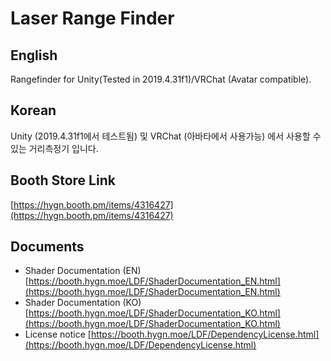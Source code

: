 # Laser Range Finder
## English
Rangefinder for Unity(Tested in 2019.4.31f1)/VRChat (Avatar compatible).
## Korean
Unity (2019.4.31f1에서 테스트됨) 및 VRChat (아바타에서 사용가능) 에서 사용할 수 있는 거리측정기 입니다. 
## Booth Store Link
[https://hygn.booth.pm/items/4316427](https://hygn.booth.pm/items/4316427)
## Documents
* Shader Documentation (EN) [https://booth.hygn.moe/LDF/ShaderDocumentation_EN.html](https://booth.hygn.moe/LDF/ShaderDocumentation_EN.html)
* Shader Documentation (KO) [https://booth.hygn.moe/LDF/ShaderDocumentation_KO.html](https://booth.hygn.moe/LDF/ShaderDocumentation_KO.html)
* License notice [https://booth.hygn.moe/LDF/DependencyLicense.html](https://booth.hygn.moe/LDF/DependencyLicense.html)
